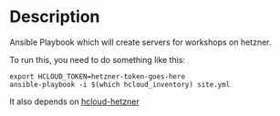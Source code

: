 # Description

Ansible Playbook which will create servers for workshops on hetzner.


To run this, you need to do something like this:

```
export HCLOUD_TOKEN=hetzner-token-goes-here
ansible-playbook -i $(which hcloud_inventory) site.yml
```

It also depends on [hcloud-hetzner](https://github.com/thetechnick/hcloud-ansible)
